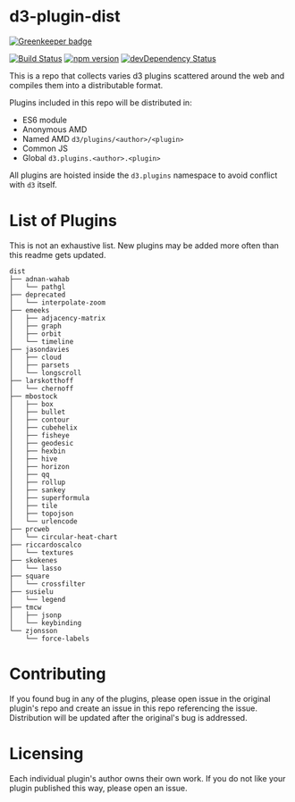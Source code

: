 
# d3-plugin-dist

[![Greenkeeper badge](https://badges.greenkeeper.io/ming-codes/d3-plugins-dist.svg)](https://greenkeeper.io/)

[![Build Status](https://travis-ci.org/ming-codes/d3-plugins-dist.svg?branch=master)](https://travis-ci.org/ming-codes/d3-plugins-dist)
[![npm version](https://badge.fury.io/js/d3-plugins-dist.svg)](http://badge.fury.io/js/d3-plugins-dist)
[![devDependency Status](https://david-dm.org/ming-codes/d3-plugins-dist/dev-status.svg)](https://david-dm.org/ming-codes/d3-plugins-dist#info=devDependencies)

This is a repo that collects varies d3 plugins scattered around the web and compiles them into a distributable format.

Plugins included in this repo will be distributed in:

* ES6 module
* Anonymous AMD
* Named AMD `d3/plugins/<author>/<plugin>`
* Common JS
* Global `d3.plugins.<author>.<plugin>`

All plugins are hoisted inside the `d3.plugins` namespace to avoid conflict with `d3` itself.

# List of Plugins

This is not an exhaustive list. New plugins may be added more often than this readme gets updated.

```
dist
├── adnan-wahab
│   └── pathgl
├── deprecated
│   └── interpolate-zoom
├── emeeks
│   ├── adjacency-matrix
│   ├── graph
│   ├── orbit
│   └── timeline
├── jasondavies
│   ├── cloud
│   ├── parsets
│   └── longscroll
├── larskotthoff
│   └── chernoff
├── mbostock
│   ├── box
│   ├── bullet
│   ├── contour
│   ├── cubehelix
│   ├── fisheye
│   ├── geodesic
│   ├── hexbin
│   ├── hive
│   ├── horizon
│   ├── qq
│   ├── rollup
│   ├── sankey
│   ├── superformula
│   ├── tile
│   ├── topojson
│   └── urlencode
├── prcweb
│   └── circular-heat-chart
├── riccardoscalco
│   └── textures
├── skokenes
│   └── lasso
├── square
│   └── crossfilter
├── susielu
│   └── legend
├── tmcw
│   ├── jsonp
│   └── keybinding
└── zjonsson
    └── force-labels
```

# Contributing

If you found bug in any of the plugins, please open issue in the original plugin's repo
and create an issue in this repo referencing the issue. Distribution will be updated
after the original's bug is addressed.

# Licensing

Each individual plugin's author owns their own work. If you do not like your plugin published this
way, please open an issue.
